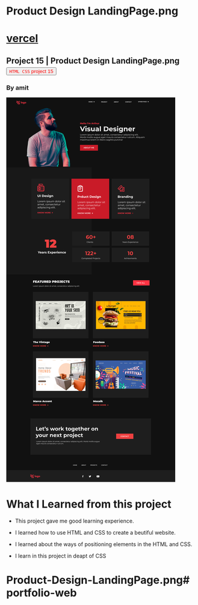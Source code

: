# Product Design LandingPage.png
# [vercel](https://product-design-landing-page-png.vercel.app/)
## Project 15 | Product Design LandingPage.png <a><button name="button" style = "color: red" onclick="https:">`HTML CSS` project 15</button></a>
### By amit




![project 15](./assets/15.png)

# What I Learned from this project

* This project gave me good learning experience.

* I learned how to use HTML and CSS to create a beutiful website.

* I learned about the ways of positioning elements in the HTML and CSS.
* I learn in this project in deapt of CSS


# Product-Design-LandingPage.png#   p o r t f o l i o - w e b 
 
 
